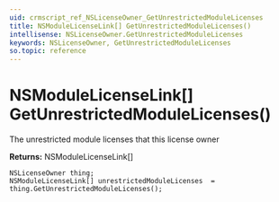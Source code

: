 ```yaml
---
uid: crmscript_ref_NSLicenseOwner_GetUnrestrictedModuleLicenses
title: NSModuleLicenseLink[] GetUnrestrictedModuleLicenses()
intellisense: NSLicenseOwner.GetUnrestrictedModuleLicenses
keywords: NSLicenseOwner, GetUnrestrictedModuleLicenses
so.topic: reference
---
```


# NSModuleLicenseLink[] GetUnrestrictedModuleLicenses()

The unrestricted module licenses that this license owner

**Returns:** NSModuleLicenseLink[]

```crmscript
NSLicenseOwner thing;
NSModuleLicenseLink[] unrestrictedModuleLicenses  = thing.GetUnrestrictedModuleLicenses();
```

